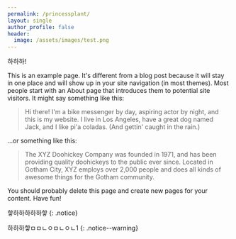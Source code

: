 ```yaml
---
permalink: /princessplant/
layout: single
author_profile: false
header:
  image: /assets/images/test.png
---
```



하하하!

This is an example page. It's different from a blog post because it will stay in one place and will show up in your site navigation (in most themes). Most people start with an About page that introduces them to potential site visitors. It might say something like this:

> Hi there! I'm a bike messenger by day, aspiring actor by night, and this is my website. I live in Los Angeles, have a great dog named Jack, and I like pi'a coladas. (And gettin' caught in the rain.)

...or something like this:

> The XYZ Doohickey Company was founded in 1971, and has been providing quality doohickeys to the public ever since. Located in Gotham City, XYZ employs over 2,000 people and does all kinds of awesome things for the Gotham community.

You should probably delete this page and create new pages for your content. Have fun!


핳하하하하하핳
{: .notice}

하하하핳ㅁㅁㄴㅇㅁㄴㅇㄴ1
{: .notice--warning}
